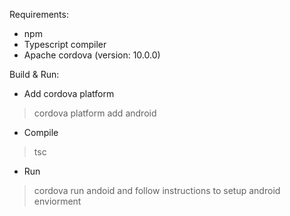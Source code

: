 Requirements:
- npm
- Typescript compiler
- Apache cordova (version: 10.0.0)

Build & Run:
- Add cordova platform
>cordova platform add android

- Compile
>tsc

- Run
>cordova run andoid
and follow instructions to setup android enviorment